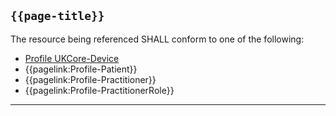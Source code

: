 ## <code>{{page-title}}</code>

The resource being referenced SHALL conform to one of the following:

- [Profile UKCore-Device](https://simplifier.net/hl7fhirukcorer4/ukcoredevice)
- {{pagelink:Profile-Patient}}
- {{pagelink:Profile-Practitioner}}
- {{pagelink:Profile-PractitionerRole}}

---